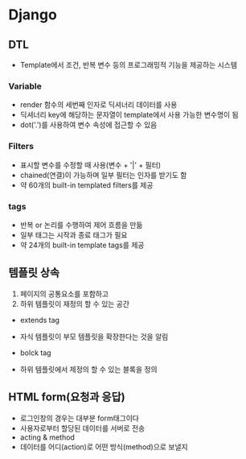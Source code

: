 # Django

## DTL
- Template에서 조건, 반복 변수 등의 프로그래밍적 기능을 제공하는 시스템

### Variable
- render 함수의 세번째 인자로 딕셔너리 데이터를 사용
- 딕셔너리 key에 해당하는 문자열이 template에서 사용 가능한 변수명이 됨
- dot('.')를 사용하여 변수 속성에 접근할 수 있음

### Filters
- 표시할 변수를 수정할 때 사용(변수 + '|' + 필터)
- chained(연결)이 가능하며 일부 필터는 인자를 받기도 함
- 약 60개의 built-in templated filters를 제공

### tags
- 반복 or 논리를 수행하여 제어 흐름을 만듦
- 일부 태그는 시작과 종료 태그가 필요
- 약 24개의 built-in template tags를 제공



## 템플릿 상속
1. 페이지의 공통요소를 포함하고
2. 하위 템플릿이 재정의 할 수 있는  공간

- extends tag
- 자식 템플릿이 부모 템플릿을 확장한다는 것을 알림

- bolck tag
- 하위 템플릿에서 제정의 할 수 있는 블록을 정의


## HTML form(요청과 응답)
- 로그인창의 경우는 대부분 form태그이다
- 사용자로부터 할당된 데이터를 서버로 전송
- acting & method
- 데이터를 어디(action)로 어떤 방식(method)으로 보낼지